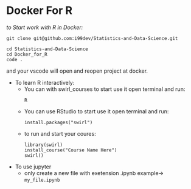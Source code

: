 # Docker For R 

_to Start work with R in Docker:_

```
git clone git@github.com:i99dev/Statistics-and-Data-Science.git

cd Statistics-and-Data-Science
cd Docker_for_R
code .
```
and your vscode will open and reopen project at docker.

- To learn R interactively:
    - You can with swirl_courses to start use it open terminal and run:
        ```
        R
        ```
    - You can use RStudio to start use it open terminal and run:
        ```
        install.packages("swirl")
        ```
    - to run and start your coures:
        ```
        library(swirl)
        install_course("Course Name Here")
        swirl()
        ```
- To use jupyter
    - only create a new file with exetension .ipynb example->  `my_file.ipynb`
